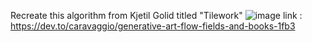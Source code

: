 Recreate this algorithm from Kjetil Golid titled "Tilework"
![image](https://github.com/donxuiqote/css_learn/assets/113412835/7aa5d7b1-7479-4806-8394-52980515a85f)
link : https://dev.to/caravaggio/generative-art-flow-fields-and-books-1fb3
